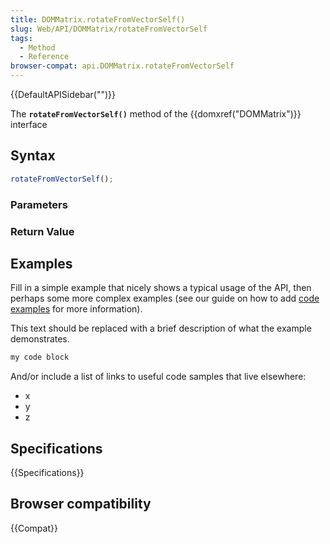 ```yaml
---
title: DOMMatrix.rotateFromVectorSelf()
slug: Web/API/DOMMatrix/rotateFromVectorSelf
tags:
  - Method
  - Reference
browser-compat: api.DOMMatrix.rotateFromVectorSelf
---
```

{{DefaultAPISidebar("")}}

The **`rotateFromVectorSelf()`** method of the {{domxref("DOMMatrix")}} interface 

## Syntax

```js
rotateFromVectorSelf();
```

### Parameters



### Return Value



## Examples

Fill in a simple example that nicely shows a typical usage of the API, then perhaps some more complex examples (see our guide on how to add [code examples](/en-US/docs/MDN/Contribute/Structures/Code_examples) for more information).

This text should be replaced with a brief description of what the example demonstrates.

```js
my code block
```

And/or include a list of links to useful code samples that live elsewhere:

*   x
*   y
*   z

## Specifications

{{Specifications}}

## Browser compatibility

{{Compat}}

